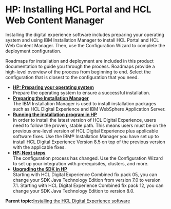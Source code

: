 # HP: Installing HCL Portal and HCL Web Content Manager

Installing the digital experience software includes preparing your operating system and using IBM Installation Manager to install HCL Portal and HCL Web Content Manager. Then, use the Configuration Wizard to complete the deployment configuration.

Roadmaps for installation and deployment are included in this product documentation to guide you through the process. Roadmaps provide a high-level overview of the process from beginning to end. Select the configuration that is closest to the configuration that you need.

-   **[HP: Preparing your operating system](../install/prep_os-HP.md)**  
Prepare the operating system to ensure a successful installation.
-   **[Preparing the Installation Manager](../install/inst_iim-HP.md)**  
The IBM Installation Manager is used to install installation packages such as HCL Digital Experience and IBM WebSphere Application Server.
-   **[Running the installation program in HP](../install/inst_binaries-HP.md)**  
 In order to install the latest version of HCL Digital Experience, users need to follow the proven, stable path. This means users must be on the previous one-level version of HCL Digital Experience plus applicable software fixes. Use the IBM® Installation Manager you have set up to install HCL Digital Experience Version 8.5 on top of the previous version with the applicable fixes.
-   **[HP: Next steps](../install/inst_next_steps-HP.md)**  
The configuration process has changed. Use the Configuration Wizard to set up your integration with prerequisites, clusters, and more.
-   **[Upgrading the SDK in HP](../install/sdk_upgrade-HP.md)**  
Starting with HCL Digital Experience Combined fix pack 05, you can change your SDK Java Technology Edition from version 7.0 to version 7.1. Starting with HCL Digital Experience Combined fix pack 12, you can change your SDK Java Technology Edition to version 8.0.

**Parent topic:**[Installing the HCL Digital Experience software](../install/inst_web_experience.md)

